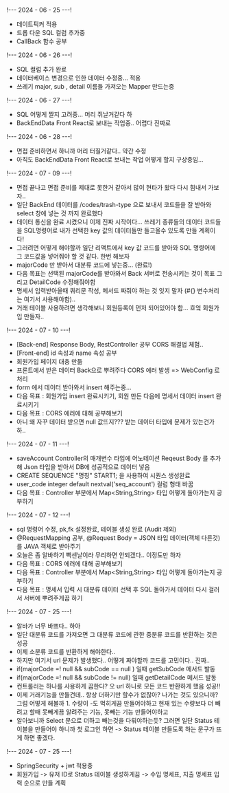 !--- 2024 - 06 - 25 ---! <br/>
- 데이트픽커 적용  <br/>
- 드롭 다운 SQL 컬럼 추가중  <br/>
- CallBack 함수 공부  <br/>

!--- 2024 - 06 - 26 ---! <br/>
- SQL 컬럼 추가 완료  <br/>
- 데이터베이스 변경으로 인한 데이터 수정중... 적용  <br/>
- 쓰레기 major, sub , detail 이름들 가져오는 Mapper 만드는중 <br/>

!--- 2024 - 06 - 27 ---! <br/>
- SQL 어떻게 짤지 고려중... 머리 쥐날거같다 하 <br/>
- BackEndData Front React로 보내는 작업중.. 어렵다 진짜로<br/>

!--- 2024 - 06 - 28 ---! <br/>
- 면접 준비하면서 하니까 머리 터질거같다.. 약간 수정 <br/>
- 아직도 BackEndData Front React로 보내는 작업 어떻게 할지 구상중임...<br/>

!--- 2024 - 07 - 09 ---! <br/>
- 면접 끝나고 면접 준비를 제대로 못한거 같아서 많이 현타가 왔다 다시 힘내서 가보자.. <br/>
- 일단 BackEnd 데이터를 /codes/trash-type 으로 보내서 코드들을 잘 받아와 select 창에 넣는 것 까지 완료했다<br/>
- 데이터 통신을 완료 시켰으니 이제 진짜 시작이다... 쓰레기 종류들의 데이터 코드들을 SQL명령어로 내가 선택한 key 값의 데이터들만 들고올수 있도록 만들 계획이다!<br/>
- 그러려면 어떻게 해야할까 일단 리액트에서 key 값 코드를 받아와 SQL 명령어에 그 코드값을 넣어줘야 할 것 같다. 한번 해보자<br/>
- majorCode 만 받아서 대분류 코드에 넣는중... (완료!)
- 다음 목표는 선택된 majorCode를 받아와서 Back 서버로 전송시키는 것이 목표 그리고 DetailCode 수정해줘야함
- 명세서 입력받아올때 쿼리문 작성, 메서드 짜줘야 하는 것 잊지 말자 (#{} 변수처리는 여기서 사용해야함)..
- 거래 테이블 사용하려면 생각해보니 회원등록이 먼저 되어있어야 함... 흐엌 회원가입 만들자..

!--- 2024 - 07 - 10 ---! <br/>
- [Back-end] Response Body, RestController 공부 CORS 해결법 체험..
- [Front-end] id 속성과 name 속성 공부  
- 회원가입 페이지 대충 만듦
- 프론트에서 받은 데이터 Back으로 뿌려주다 CORS 에러 발생 => WebConfig 로 처리
- form 에서 데이터 받아와서 insert 해주는중...
- 다음 목표 : 회원가입 insert 완료시키기, 회원 만든 다음에 명세서 데이터 insert 완료시키기
- 다음 목표 : CORS 에러에 대해 공부해보기
- 아니 왜 자꾸 데이터 받으면 null 값뜨지??? 받는 데이터 타입에 문제가 있는건가 하..

!--- 2024 - 07 - 11 ---! <br/>
- saveAccount Controller의 매개변수 타입에 어노테이션 Reqeust Body 를 추가해 Json 타입을 받아서 DB에 성공적으로 데이터 넣음
- CREATE SEQUENCE "명칭" START1; 을 사용하여 시퀀스 생성완료
-  user_code integer default nextval('seq_account') 컬럼 형태 바꿈
- 다음 목표 : Controller 부분에서 Map<String,String> 타입 어떻게 돌아가는지 공부하기

!--- 2024 - 07 - 12 ---! <br/>
- sql 명령어 수정, pk,fk 설정완료, 테이블 생성 완료 (Audit 제외)
- @RequestMapping 공부, @Request Body = JSON 타입 데이터(객체 다른것)를 JAVA 객체로 받아주기
- 오늘은 좀 알바하기 빡센날이라 무리하면 안되겠다.. 이정도만 하자
- 다음 목표 : CORS 에러에 대해 공부해보기
- 다음 목표 : Controller 부분에서 Map<String,String> 타입 어떻게 돌아가는지 공부하기
- 다음 목표 : 명세서 입력 시 대분류 데이터 선택 후 SQL 돌아가서 데이터 다시 걸러서 서버에 뿌려주게끔 하기

!--- 2024 - 07 - 25 ---! <br/>
- 알바가 너무 바쁘다.. 하아
- 일단 대분류 코드를 가져오면 그 대분류 코드에 관한 중분류 코드를 반환하는 것은 성공
- 이제 소분류 코드를 반환하게 해야한다..
- 하지만 여기서 url 문제가 발생했다.. 어떻게 짜야할까 코드를 고민이다.. 진짜..
- if(majorCode =! null && subCode == null ) 일때 getSubCode 메서드 발동
- if(majorCode =! null && subCode != null) 일때 getDetailCode 메서드 발동
- 컨트롤러는 하나를 사용하게 끔한다? 오 url 하나로 모든 코드 반환하게 했음 성공!!
- 이제 거래기능을 만들건데..  항상 더하기만 할수가 없잖아? 나가는 것도 있으니까?
그럼 어떻게 해볼까 1. 수량이 -도 먹히게끔 만들어야하고 현재 있는 수량보다 더 빼려고 할때 못빼게끔 알려주는 기능, 못빼는 기능 만들어야하고
- 알아보니까 Select 문으로 더하고 빼는것을 다뤄야하는듯? 그러면 일단 Status 테이블을 만들어야 하니까
첫 로그인 하면 -> Status 테이블 만들도록 하는 문구가 뜨게 하면 좋겠다.

!--- 2024 - 07 - 25 ---! <br/>
- SpringSecurity + jwt 적용중
- 회원가입 -> 유저 ID로 Status 테이블 생성하게끔 -> 수입 명세표, 지출 명세표 입력 순으로 만들 계획